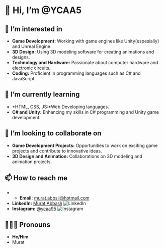 # 👋 Hi, I’m @YCAA5

## 👀 I’m interested in
- **Game Development:** Working with game engines like Unity(espesially) and Unreal Engine.
- **3D Design:** Using 3D modeling software for creating animations and designs.
- **Technology and Hardware:** Passionate about computer hardware and electronic circuits.
- **Coding:** Proficient in programming languages such as C# and JavaScript.

## 🌱 I’m currently learning
- *HTML, CSS, JS:*Web Developing languages.
- **C# and Unity:** Enhancing my skills in C# programming and Unity game development.

## 💞️ I’m looking to collaborate on
- **Game Development Projects:** Opportunities to work on exciting game projects and contribute to innovative ideas.
- **3D Design and Animation:** Collaborations on 3D modeling and animation projects.

## 📫 How to reach me
- - **Email:** [murat.abbsli@hotmail.com](mailto:murat.abbsli@hotmail.com)
- **LinkedIn:** [Murat Abbaslı](https://www.linkedin.com/in/murat-abbasl%C4%B1-9407a8107/) ![LinkedIn](https://img.shields.io/badge/LinkedIn-blue?style=flat&logo=linkedin)
- **Instagram:** [@ycaa95](https://www.instagram.com/ycaa95/) ![Instagram](https://img.shields.io/badge/Instagram-red?style=flat&logo=instagram)
## 🧑🏻‍💻 Pronouns
- **He/Him**
- Murat
